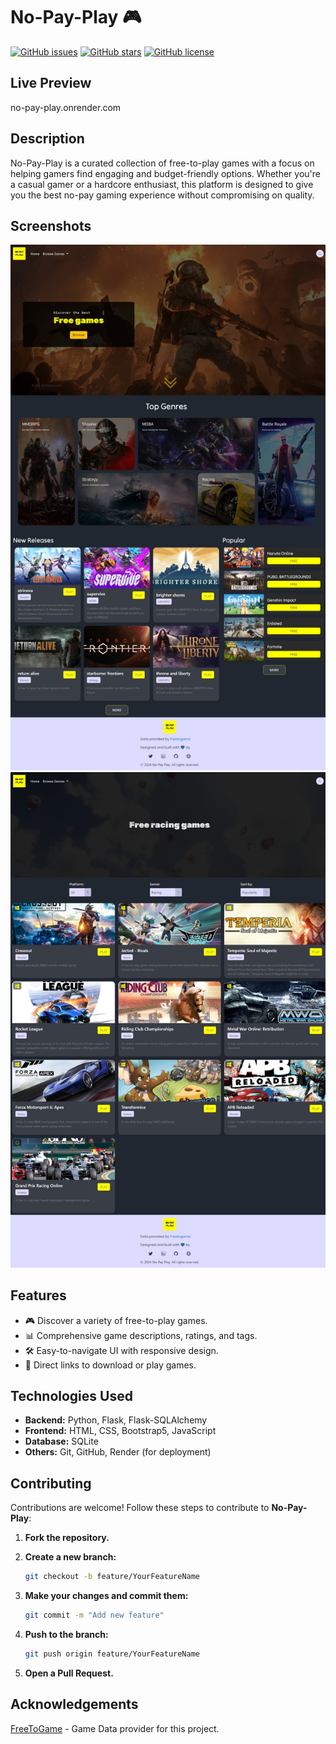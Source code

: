 # No-Pay-Play 🎮

[![GitHub issues](https://img.shields.io/github/issues/Joseph-kdev/No-Pay-Play)](https://github.com/Joseph-kdev/No-Pay-Play/issues)
[![GitHub stars](https://img.shields.io/github/stars/Joseph-kdev/No-Pay-Play)](https://github.com/Joseph-kdev/No-Pay-Play/stargazers)
[![GitHub license](https://img.shields.io/github/license/Joseph-kdev/No-Pay-Play)](https://github.com/Joseph-kdev/No-Pay-Play/blob/main/LICENSE)

## Live Preview
no-pay-play.onrender.com

## Description

No-Pay-Play is a curated collection of free-to-play games with a focus on helping gamers find engaging and budget-friendly options. Whether you're a casual gamer or a hardcore enthusiast, this platform is designed to give you the best no-pay gaming experience without compromising on quality.

## Screenshots

![screenshot 1](./screenshots/s-3.jpeg)
![screenshot 2](./screenshots/s-2.jpeg)

## Features

- 🎮 Discover a variety of free-to-play games.
- 📊 Comprehensive game descriptions, ratings, and tags.
- 🛠️ Easy-to-navigate UI with responsive design.
- 🔗 Direct links to download or play games.

## Technologies Used

- **Backend:** Python, Flask, Flask-SQLAlchemy
- **Frontend:** HTML, CSS, Bootstrap5, JavaScript
- **Database:** SQLite
- **Others:** Git, GitHub, Render (for deployment)

## Contributing

Contributions are welcome! Follow these steps to contribute to **No-Pay-Play**:

1. **Fork the repository.**

2. **Create a new branch:**

    ```bash
    git checkout -b feature/YourFeatureName
    ```

3. **Make your changes and commit them:**

    ```bash
    git commit -m "Add new feature"
    ```

4. **Push to the branch:**

    ```bash
    git push origin feature/YourFeatureName
    ```

5. **Open a Pull Request.**

## Acknowledgements

[FreeToGame](https://freetogame.com/) - Game Data provider for this project.
